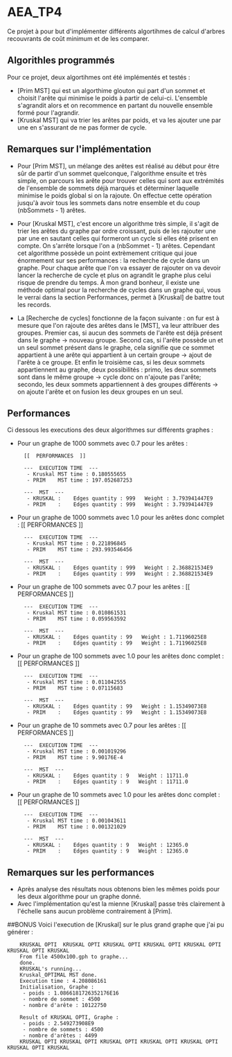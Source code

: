 # AEA_TP4
Ce projet à pour but d'implémenter différents algortihmes de calcul d'arbres recouvrants de coût minimum et de les comparer.

## Algorithles programmés
Pour ce projet, deux algortihmes ont été implémentés et testés : 

* [Prim MST] qui est un algorthime glouton qui part d'un sommet et choisit l'arête qui minimise le poids à partir de celui-ci. L'ensemble s'agrandit alors et on recommence en partant du nouvelle ensemble formé pour l'agrandir.
* [Kruskal MST] qui va trier les arêtes par poids, et va les ajouter une par une en s'assurant de ne pas former de cycle.

## Remarques sur l'implémentation
* Pour [Prim MST], un mélange des arêtes est réalisé au début pour être sûr de partir d'un sommet quelconque, l'algorithme ensuite et très simple, on parcours les arête pour trouver celles qui sont aux extrémités de l'ensemble de sommets déjà marqués et déterminer laquelle minimise le poids global si on la rajoute. On effectue cette opération jusqu'à avoir tous les sommets dans notre ensemble et du coup (nbSommets - 1) arêtes.

* Pour [Kruskal MST], c'est encore un algorithme très simple, il s'agit de trier les arêtes du graphe par ordre croissant, puis de les rajouter une par une en sautant celles qui formeront un cycle si elles été prisent en compte. On s'arrête lorsque l'on a (nbSommet - 1) arêtes. Cependant cet algorithme possède un point extrèmement critique qui joue énormement sur ses performances : la recherche de cycle dans un graphe. Pour chaque arête que l'on va essayer de rajouter on va devoir lancer la recherche de cycle et plus on agrandit le graphe plus celui risque de prendre du temps. À mon grand bonheur, il existe une méthode optimal pour la recherche de cycles dans un graphe qui, vous le verrai dans la section Performances, permet à [Kruskal] de battre tout les records.

* La [Recherche de cycles] fonctionne de la façon suivante : on fur est à mesure que l'on rajoute des arêtes dans le [MST], va leur attribuer des groupes. Premier cas, si aucun des sommets de l'arête est déjà présent dans le graphe -> nouveau groupe. Second cas, si l'arête possède un et un seul sommet présent dans le graphe, cela signifie que ce sommet appartient à une arête qui appartient à un certain groupe -> ajout de l'arête à ce groupe. Et enfin le troisième cas, si les deux sommets appartiennent au graphe, deux possibilités : primo, les deux sommets sont dans le même groupe -> cycle donc on n'ajoute pas l'arête; secondo, les deux sommets appartiennent à des groupes différents -> on ajoute l'arête et on fusion les deux groupes en un seul.

## Performances
Ci dessous les executions des deux algorithmes sur différents graphes :

* Pour un graphe de 1000 sommets avec 0.7 pour les arêtes : 

        [[  PERFORMANCES  ]] 

        ---  EXECUTION TIME  ---
         - Kruskal MST time : 0.180555655
         - PRIM    MST time : 197.052687253
        
        ---  MST  ---
         - KRUSKAL :    Edges quantity : 999   Weight : 3.793941447E9
         - PRIM    :    Edges quantity : 999   Weight : 3.793941447E9

* Pour un graphe de 1000 sommets avec 1.0 pour les arêtes donc complet :
        [[  PERFORMANCES  ]] 

        ---  EXECUTION TIME  ---
         - Kruskal MST time : 0.221896845
         - PRIM    MST time : 293.993546456
        
        ---  MST  ---
         - KRUSKAL :    Edges quantity : 999   Weight : 2.368821534E9
         - PRIM    :    Edges quantity : 999   Weight : 2.368821534E9


* Pour un graphe de 100 sommets avec 0.7 pour les arêtes :
        [[  PERFORMANCES  ]] 

        ---  EXECUTION TIME  ---
         - Kruskal MST time : 0.010861531
         - PRIM    MST time : 0.059563592
        
        ---  MST  ---
         - KRUSKAL :    Edges quantity : 99   Weight : 1.71196025E8
         - PRIM    :    Edges quantity : 99   Weight : 1.71196025E8

* Pour un graphe de 100 sommets avec 1.0 pour les arêtes donc complet :
        [[  PERFORMANCES  ]] 

        ---  EXECUTION TIME  ---
         - Kruskal MST time : 0.011042555
         - PRIM    MST time : 0.07115683
        
        ---  MST  ---
         - KRUSKAL :    Edges quantity : 99   Weight : 1.15349073E8
         - PRIM    :    Edges quantity : 99   Weight : 1.15349073E8
* Pour un graphe de 10 sommets avec 0.7 pour les arêtes :
        [[  PERFORMANCES  ]] 
        
        ---  EXECUTION TIME  ---
         - Kruskal MST time : 0.001019296
         - PRIM    MST time : 9.90176E-4
        
        ---  MST  ---
         - KRUSKAL :    Edges quantity : 9   Weight : 11711.0
         - PRIM    :    Edges quantity : 9   Weight : 11711.0

* Pour un graphe de 10 sommets avec 1.0 pour les arêtes donc complet :
        [[  PERFORMANCES  ]] 

        ---  EXECUTION TIME  ---
         - Kruskal MST time : 0.001043611
         - PRIM    MST time : 0.001321029
        
        ---  MST  ---
         - KRUSKAL :    Edges quantity : 9   Weight : 12365.0
         - PRIM    :    Edges quantity : 9   Weight : 12365.0

## Remarques sur les performances
* Après analyse des résultats nous obtenons bien les mêmes poids pour les deux algorithme pour un graphe donné. 
* Avec l'implémentation qu'est la mienne [Kruskal] passe très clairement à l'échelle sans aucun problème contrairement à [Prim].

##BONUS
Voici l'execution de [Kruskal] sur le plus grand graphe que j'ai pu générer : 

        KRUSKAL OPTI  KRUSKAL OPTI KRUSKAL OPTI KRUSKAL OPTI KRUSKAL OPTI KRUSKAL OPTI KRUSKAL  
        From file 4500x100.gph to graphe...
        done.
        KRUSKAL's running...
        Kruskal_OPTIMAL MST done.
        Execution time : 4.208086161
        Initialisation, Graphe :
         - poids : 1.0866181726352176E16
         - nombre de sommet : 4500
         - nombre d'arête : 10122750
        
        Result of KRUSKAL OPTI, Graphe :
         - poids : 2.549273908E9
         - nombre de sommets : 4500
         - nombre d'arêtes : 4499
        KRUSKAL OPTI KRUSKAL OPTI KRUSKAL OPTI KRUSKAL OPTI KRUSKAL OPTI KRUSKAL OPTI KRUSKAL

